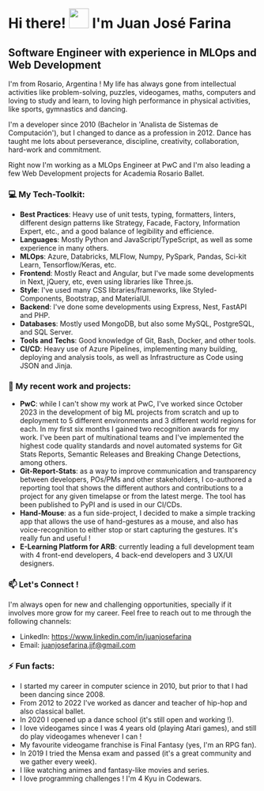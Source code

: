 # Hi there! <img src="https://media.giphy.com/media/hvRJCLFzcasrR4ia7z/giphy.gif" width="40"> I'm Juan José Farina

## Software Engineer with experience in MLOps and Web Development

I'm from Rosario, Argentina ! My life has always gone from intellectual activities like problem-solving, puzzles, videogames, maths, computers and loving to study and learn, to loving high performance in physical activities, like sports, gymnastics and dancing.

I'm a developer since 2010 (Bachelor in 'Analista de Sistemas de Computación'), but I changed to dance as a profession in 2012. Dance has taught me lots about perseverance, discipline, creativity, collaboration, hard-work and commitment.

Right now I'm working as a MLOps Engineer at PwC and I'm also leading a few Web Development projects for Academia Rosario Ballet.

### 💻 My Tech-Toolkit:
- **Best Practices**: Heavy use of unit tests, typing, formatters, linters, different design patterns like Strategy, Facade, Factory, Information Expert, etc., and a good balance of legibility and efficience.
- **Languages**: Mostly Python and JavaScript/TypeScript, as well as some experience in many others.
- **MLOps**: Azure, Databricks, MLFlow, Numpy, PySpark, Pandas, Sci-kit Learn, Tensorflow/Keras, etc.
- **Frontend**: Mostly React and Angular, but I've made some developments in Next, jQuery, etc, even using libraries like Three.js.
- **Style**: I've used many CSS libraries/frameworks, like Styled-Components, Bootstrap, and MaterialUI.
- **Backend**: I've done some developments using Express, Nest, FastAPI and PHP.
- **Databases**: Mostly used MongoDB, but also some MySQL, PostgreSQL, and SQL Server.
- **Tools and Techs**: Good knowledge of Git, Bash, Docker, and other tools.
- **CI/CD**: Heavy use of Azure Pipelines, implementing many building, deploying and analysis tools, as well as Infrastructure as Code using JSON and Jinja.

### 🚀 My recent work and projects:

- **PwC**: while I can't show my work at PwC, I've worked since October 2023 in the development of big ML projects from scratch and up to deployment to 5 different environments and 3 different world regions for each. In my first six months I gained two recognition awards for my work. I've been part of multinational teams and I've implemented the highest code quality standards and novel automated systems for Git Stats Reports, Semantic Releases and Breaking Change Detections, among others.
- **Git-Report-Stats**: as a way to improve communication and transparency between developers, POs/PMs and other stakeholders, I co-authored a reporting tool that shows the different authors and contributions to a project for any given timelapse or from the latest merge. The tool has been published to PyPI and is used in our CI/CDs.
- **Hand-Mouse**: as a fun side-project, I decided to make a simple tracking app that allows the use of hand-gestures as a mouse, and also has voice-recognition to either stop or start capturing the gestures. It's really fun and useful !
- **E-Learning Platform for ARB**: currently leading a full development team with 4 front-end developers, 4 back-end developers and 3 UX/UI designers.

### 📫 Let's Connect !

I'm always open for new and challenging opportunities, specially if it involves more grow for my career. Feel free to reach out to me through the following channels:

- LinkedIn: https://www.linkedin.com/in/juanjosefarina
- Email: juanjosefarina.jjf@gmail.com

### ⚡ Fun facts:

- I started my career in computer science in 2010, but prior to that I had been dancing since 2008.
- From 2012 to 2022 I've worked as dancer and teacher of hip-hop and also classical ballet.
- In 2020 I opened up a dance school (it's still open and working !).
- I love videogames since I was 4 years old (playing Atari games), and still do play videogames whenever I can !
- My favourite videogame franchise is Final Fantasy (yes, I'm an RPG fan).
- In 2019 I tried the Mensa exam and passed (it's a great community and we gather every week).
- I like watching animes and fantasy-like movies and series.
- I love programming challenges ! I'm 4 Kyu in Codewars.
